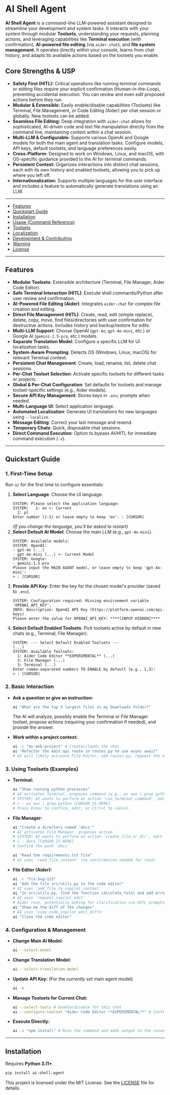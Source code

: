 # AI Shell Agent

**AI Shell Agent** is a command-line LLM-powered assistant designed to streamline your development and system tasks. It interacts with your system through modular **Toolsets**, understanding your requests, planning actions, and leveraging capabilities like **Terminal execution** (with confirmation), **AI-powered file editing** (via `aider-chat`), and **file system management**. It operates directly within your console, learns from chat history, and adapts its available actions based on the toolsets you enable.

## Core Strengths & USP

*   **Safety First (HITL):** Critical operations like running terminal commands or editing files require your explicit confirmation (Human-in-the-Loop), preventing accidental execution. You can review and even *edit* proposed actions before they run.
*   **Modular & Extensible:** Easily enable/disable capabilities (Toolsets) like Terminal, File Management, or Code Editing (Aider) per chat session or globally. New toolsets can be added.
*   **Seamless File Editing:** Deep integration with `aider-chat` allows for sophisticated, AI-driven code and text file manipulation directly from the command line, maintaining context within a chat session.
*   **Multi-LLM & Configurable:** Supports various OpenAI and Google models for both the main agent and translation tasks. Configure models, API keys, default toolsets, and language preferences easily.
*   **Cross-Platform:** Designed to work on Windows, Linux, and macOS, with OS-specific guidance provided to the AI for terminal commands.
*   **Persistent Context:** Organizes interactions into distinct chat sessions, each with its own history and enabled toolsets, allowing you to pick up where you left off.
*   **Internationalization:** Supports multiple languages for the user interface and includes a feature to automatically generate translations using an LLM.

---

*   [Features](#features)
*   [Quickstart Guide](#quickstart-guide)
*   [Installation](#installation)
*   [Usage (Command Reference)](#usage-command-reference)
*   [Toolsets](#toolsets)
*   [Localization](#localization)
*   [Development & Contributing](#development--contributing)
*   [Warning](#warning)
*   [License](#license)

---

## Features

*   **Modular Toolsets**: Extensible architecture (Terminal, File Manager, Aider Code Editor).
*   **Safe Terminal Interaction (HITL)**: Execute shell commands/Python after user review and confirmation.
*   **AI-Powered File Editing (Aider)**: Integrates `aider-chat` for complex file creation and editing.
*   **Direct File Management (HITL)**: Create, read, edit (simple replace), delete, copy, move, find files/directories with user confirmation for destructive actions. Includes history and backup/restore for edits.
*   **Multi-LLM Support**: Choose OpenAI (`gpt-4o`, `gpt-4o-mini`, etc.) or Google AI (`gemini-1.5-pro`, etc.) models.
*   **Separate Translation Model**: Configure a specific LLM for UI localization tasks.
*   **System-Aware Prompting**: Detects OS (Windows, Linux, macOS) for relevant Terminal context.
*   **Persistent Chat Management**: Create, load, rename, list, delete chat sessions.
*   **Per-Chat Toolset Selection**: Activate specific toolsets for different tasks or projects.
*   **Global & Per-Chat Configuration**: Set defaults for toolsets and manage toolset-specific settings (e.g., Aider models).
*   **Secure API Key Management**: Stores keys in `.env`; prompts when needed.
*   **Multi-Language UI**: Select application language.
*   **Automated Localization**: Generate UI translations for new languages using `--localize`.
*   **Message Editing**: Correct your last message and resend.
*   **Temporary Chats**: Quick, disposable chat sessions.
*   **Direct Command Execution**: Option to bypass AI/HITL for immediate command execution (`-x`).

---

## Quickstart Guide

### 1. First-Time Setup

Run `ai` for the first time to configure essentials:

1.  **Select Language**: Choose the UI language.
    ```
    SYSTEM: Please select the application language:
    SYSTEM:   1: en <- Current
      2: pl
    Enter number (1-2) or leave empty to keep 'en': : [CURSOR]
    ```
    *(If you change the language, you'll be asked to restart)*
2.  **Select Default AI Model**: Choose the main LLM (e.g., `gpt-4o-mini`).
    ```
    SYSTEM: Available models:
    SYSTEM: OpenAI:
    - gpt-4o (...)
    - gpt-4o-mini (...) <- Current Model
    SYSTEM: Google:
    - gemini-1.5-pro
    Please input the MAIN AGENT model, or leave empty to keep 'gpt-4o-mini':
    > : [CURSOR]
    ```
3.  **Provide API Key**: Enter the key for the chosen model's provider (saved to `.env`).
    ```
    SYSTEM: Configuration required: Missing environment variable 'OPENAI_API_KEY'.
    INFO: Description: OpenAI API Key (https://platform.openai.com/api-keys)
    Please enter the value for OPENAI_API_KEY: ****[INPUT HIDDEN]****
    ```
4.  **Select Default Enabled Toolsets**: Pick toolsets active by default in new chats (e.g., Terminal, File Manager).
    ```
    SYSTEM: --- Select Default Enabled Toolsets ---
    (...)
    SYSTEM: Available Toolsets:
      1: Aider Code Editor **EXPERIMENTAL** (...)
      2: File Manager (...)
      3: Terminal (...)
    Enter comma-separated numbers TO ENABLE by default (e.g., 1,3):
    > : [CURSOR]
    ```

### 2. Basic Interaction

*   **Ask a question or give an instruction:**
    ```bash
    ai "What are the top 5 largest files in my Downloads folder?"
    ```
    The AI will analyze, possibly enable the Terminal or File Manager toolset, propose actions (requiring your confirmation if needed), and provide the answer.

*   **Work within a project context:**
    ```bash
    ai -c "my-web-project" # Creates/loads the chat
    ai "Refactor the main api route in routes.py to use async await"
    # AI will likely activate File Editor, add routes.py, request the edit.
    ```

### 3. Using Toolsets (Examples)

*   **Terminal:**
    ```bash
    ai "Show running python processes"
    # AI activates Terminal, proposes command (e.g., ps aux | grep python)
    # SYSTEM: AI wants to perform an action 'run_terminal_command', edit or confirm: ps aux | grep python
    # > : ps aux | grep python [CURSOR_IS_HERE]
    # Press Enter to confirm, edit, or Ctrl+C to cancel.
    ```

*   **File Manager:**
    ```bash
    ai "Create a directory named 'docs'"
    # AI activates File Manager, proposes action
    # SYSTEM: AI wants to perform an action 'create_file_or_dir', edit or confirm: {'path': 'docs', 'is_directory': True} # Simplified prompt
    # > : docs [CURSOR_IS_HERE]
    # Confirm the path 'docs'.

    ai "Read the requirements.txt file"
    # AI uses 'read_file_content' (no confirmation needed for read)
    ```

*   **File Editor (Aider):**
    ```bash
    ai -c "fix-bug-123"
    ai "Add the file src/utils.py to the code editor"
    # AI uses 'add_file_to_copilot_context'
    ai "In src/utils.py, find the function calculate_total and add error handling for zero division. Explain the changes."
    # AI uses 'request_copilot_edit'
    # Aider runs, potentially asking for clarification via HITL prompts using 'respond_to_code_copilot_input_request'
    ai "Show me the diff of the changes"
    # AI uses 'view_code_copilot_edit_diffs'
    ai "Close the code editor"
    ```

### 4. Configuration & Management

*   **Change Main AI Model:**
    ```bash
    ai --select-model
    ```
*   **Change Translation Model:**
    ```bash
    ai --select-translation-model
    ```
*   **Update API Key:** (For the *currently set* main agent model)
    ```bash
    ai -k
    ```
*   **Manage Toolsets for Current Chat:**
    ```bash
    ai --select-tools # Enable/disable for this chat
    ai --configure-toolset "Aider Code Editor **EXPERIMENTAL**" # Configure Aider models
    ```
*   **Execute Directly:**
    ```bash
    ai -x "npm install" # Runs the command and adds output to the conversation, so AI can see it too
    ```

---

## Installation

Requires **Python 3.11+**.

```bash
pip install ai-shell-agent
```

This project is licensed under the MIT License. See the [LICENSE](LICENSE) file for details.